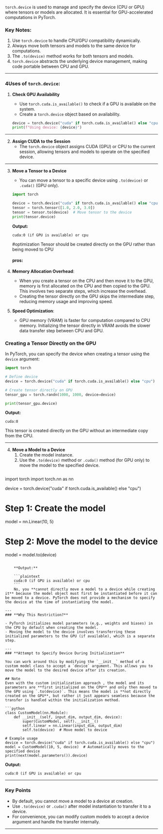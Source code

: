 
`torch.device` is used to manage and specify the device (CPU or GPU) where tensors or models are allocated. It is essential for GPU-accelerated computations in PyTorch.
### **Key Notes:**

1. Use `torch.device` to handle CPU/GPU compatibility dynamically.
2. Always move both tensors and models to the same device for computations.
3. The `.to(device)` method works for both tensors and models.
4. `torch.device` abstracts the underlying device management, making code portable between CPU and GPU.

---

### **4Uses of `torch.device`:**

1. **Check GPU Availability**
    
    - Use `torch.cuda.is_available()` to check if a GPU is available on the system.
    - Create a `torch.device` object based on availability.
    
    ```python
    device = torch.device("cuda" if torch.cuda.is_available() else "cpu")
    print(f"Using device: {device}")
    ```
    

---

2. **Assign CUDA to the Session**
    - The `torch.device` object assigns CUDA (GPU) or CPU to the current session, allowing tensors and models to operate on the specified device.

---

3. **Move a Tensor to a Device**
    
    - You can move a tensor to a specific device using `.to(device)` or `.cuda()` (GPU only).
    
    ```python
    import torch
    
    device = torch.device("cuda" if torch.cuda.is_available() else "cpu")
    tensor = torch.tensor([1.0, 2.0, 3.0])
    tensor = tensor.to(device)  # Move tensor to the device
    print(tensor.device)
    ```
    
    **Output:**
    
    ```plaintext
    cuda:0 (if GPU is available) or cpu
    ```
    #optimization Tensor should be created directly on the GPU rather than being moved to CPU
    #### pros:
1. **Memory Allocation Overhead**:
    - When you create a tensor on the CPU and then move it to the GPU, memory is first allocated on the CPU and then copied to the GPU. This involves two separate steps, which increase the overhead.
    - Creating the tensor directly on the GPU skips the intermediate step, reducing memory usage and improving speed.
2. **Speed Optimization**:
    - GPU memory (VRAM) is faster for computation compared to CPU memory. Initializing the tensor directly in VRAM avoids the slower data transfer step between CPU and GPU.
### **Creating a Tensor Directly on the GPU**

In PyTorch, you can specify the device when creating a tensor using the `device` argument:

```python
import torch

# Define device
device = torch.device("cuda" if torch.cuda.is_available() else "cpu")

# Create tensor directly on GPU
tensor_gpu = torch.randn(1000, 1000, device=device)

print(tensor_gpu.device)
```

**Output:**

```plaintext
cuda:0
```

This tensor is created directly on the GPU without an intermediate copy from the CPU.

---

4. **Move a Model to a Device**
    1. Create the model instance.
	2. Use the `.to(device)` method or `.cuda()` method (for GPU only) to move the model to the specified device.
    ```python
import torch
import torch.nn as nn

device = torch.device("cuda" if torch.cuda.is_available() else "cpu")

# Step 1: Create the model
model = nn.Linear(10, 5)

# Step 2: Move the model to the device
model = model.to(device)
```
    
    **Output:**
    
    ```plaintext
    cuda:0 (if GPU is available) or cpu
    ```
    No, you **cannot directly move a model to a device while creating it** because the model object must first be instantiated before it can be moved to a device. PyTorch does not provide a mechanism to specify the device at the time of instantiating the model.

---
### **Why This Restriction?**

- PyTorch initializes model parameters (e.g., weights and biases) in the CPU by default when creating the model.
- Moving the model to the device involves transferring these initialized parameters to the GPU (if available), which is a separate step.

---
### **Attempt to Specify Device During Initialization**

You can work around this by modifying the `__init__` method of a custom model class to accept a `device` argument. This allows you to move the model to the desired device after its creation.

## Note
Even with the custom initialization approach , the model and its parameters are **first initialized on the CPU** and only then moved to the GPU using `.to(device)`. This means the model is **not directly created on the GPU**, but rather it just appears seamless because the transfer is handled within the initialization method.

```python
class CustomModel(nn.Module):
    def __init__(self, input_dim, output_dim, device):
        super(CustomModel, self).__init__()
        self.linear = nn.Linear(input_dim, output_dim)
        self.to(device)  # Move model to device

# Example usage
device = torch.device("cuda" if torch.cuda.is_available() else "cpu")
model = CustomModel(10, 5, device)  # Automatically moves to the specified device
print(next(model.parameters()).device)
```

**Output:**

```plaintext
cuda:0 (if GPU is available) or cpu
```

---

### **Key Points**

- By default, you cannot move a model to a device at creation.
- Use `.to(device)` or `.cuda()` after model instantiation to transfer it to a device.
- For convenience, you can modify custom models to accept a device argument and handle the transfer internally.
---

